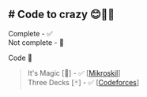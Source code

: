 ## # Code to crazy 😊🙏🏻
Complete - ✅\
Not complete - 🔨

Code 🔽 
> It's Magic [🎩] - ✅ [[Mikroskil](https://tlx.toki.id/problems/mikroskil-cp-2014-final/A)]\
> Three Decks [🃏] - ✅ [[Codeforces](https://codeforces.com/problemset/problem/2104/A)]
